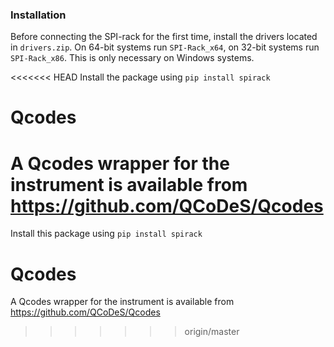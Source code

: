 ### Installation
Before connecting the SPI-rack for the first time, install the drivers located
in `drivers.zip`. On 64-bit systems run `SPI-Rack_x64`, on 32-bit systems
run `SPI-Rack_x86`. This is only necessary on Windows systems.

<<<<<<< HEAD
Install the package using `pip install spirack`

# Qcodes
A Qcodes wrapper for the instrument is available from https://github.com/QCoDeS/Qcodes
=======
Install this package using `pip install spirack`

# Qcodes

A Qcodes wrapper for the instrument is available from https://github.com/QCoDeS/Qcodes
>>>>>>> origin/master
